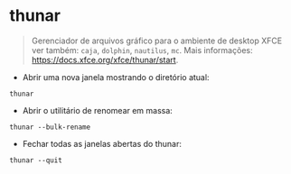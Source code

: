 # thunar

> Gerenciador de arquivos gráfico para o ambiente de desktop XFCE
> ver também: `caja`, `dolphin`, `nautilus`, `mc`.
> Mais informações: <https://docs.xfce.org/xfce/thunar/start>.

- Abrir uma nova janela mostrando o diretório atual:

`thunar`

- Abrir o utilitário de renomear em massa:

`thunar --bulk-rename`

- Fechar todas as janelas abertas do thunar:

`thunar --quit`

